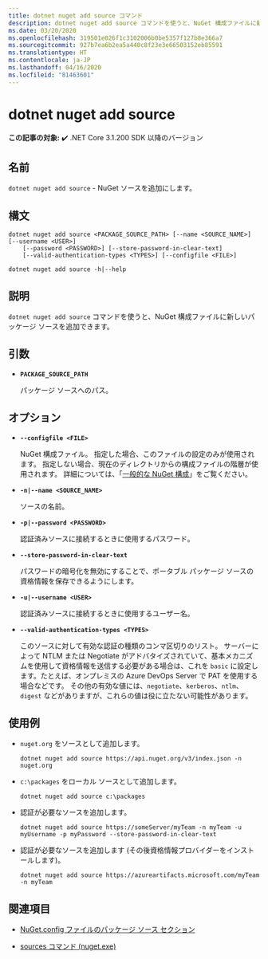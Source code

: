 ```yaml
---
title: dotnet nuget add source コマンド
description: dotnet nuget add source コマンドを使うと、NuGet 構成ファイルに新しいパッケージ ソースを追加できます。
ms.date: 03/20/2020
ms.openlocfilehash: 319501e026f1c3102006b0be5357f127b8e366a7
ms.sourcegitcommit: 927b7ea6b2ea5a440c8f23e3e66503152eb85591
ms.translationtype: HT
ms.contentlocale: ja-JP
ms.lasthandoff: 04/16/2020
ms.locfileid: "81463601"
---
```

# <a name="dotnet-nuget-add-source"></a>dotnet nuget add source

**この記事の対象:** ✔️ .NET Core 3.1.200 SDK 以降のバージョン

## <a name="name"></a>名前

`dotnet nuget add source` - NuGet ソースを追加にします。

## <a name="synopsis"></a>構文

```dotnetcli
dotnet nuget add source <PACKAGE_SOURCE_PATH> [--name <SOURCE_NAME>] [--username <USER>]
    [--password <PASSWORD>] [--store-password-in-clear-text]
    [--valid-authentication-types <TYPES>] [--configfile <FILE>]

dotnet nuget add source -h|--help
```

## <a name="description"></a>説明

`dotnet nuget add source` コマンドを使うと、NuGet 構成ファイルに新しいパッケージ ソースを追加できます。

## <a name="arguments"></a>引数

- **`PACKAGE_SOURCE_PATH`**

  パッケージ ソースへのパス。

## <a name="options"></a>オプション

- **`--configfile <FILE>`**

  NuGet 構成ファイル。 指定した場合、このファイルの設定のみが使用されます。 指定しない場合、現在のディレクトリからの構成ファイルの階層が使用されます。 詳細については、「[一般的な NuGet 構成](https://docs.microsoft.com/nuget/consume-packages/configuring-nuget-behavior)」をご覧ください。

- **`-n|--name <SOURCE_NAME>`**

  ソースの名前。

- **`-p|--password <PASSWORD>`**

  認証済みソースに接続するときに使用するパスワード。

- **`--store-password-in-clear-text`**

  パスワードの暗号化を無効にすることで、ポータブル パッケージ ソースの資格情報を保存できるようにします。

- **`-u|--username <USER>`**

  認証済みソースに接続するときに使用するユーザー名。

- **`--valid-authentication-types <TYPES>`**

  このソースに対して有効な認証の種類のコンマ区切りのリスト。 サーバーによって NTLM または Negotiate がアドバタイズされていて、基本メカニズムを使用して資格情報を送信する必要がある場合は、これを `basic` に設定します。たとえば、オンプレミスの Azure DevOps Server で PAT を使用する場合などです。 その他の有効な値には、`negotiate`、`kerberos`、`ntlm`、`digest` などがありますが、これらの値は役に立たない可能性があります。

## <a name="examples"></a>使用例

- `nuget.org` をソースとして追加します。

  ```dotnetcli
  dotnet nuget add source https://api.nuget.org/v3/index.json -n nuget.org
  ```

- `c:\packages` をローカル ソースとして追加します。

  ```dotnetcli
  dotnet nuget add source c:\packages
  ```

- 認証が必要なソースを追加します。

  ```dotnetcli
  dotnet nuget add source https://someServer/myTeam -n myTeam -u myUsername -p myPassword --store-password-in-clear-text
  ```

- 認証が必要なソースを追加します (その後資格情報プロバイダーをインストールします)。

  ```dotnetcli
  dotnet nuget add source https://azureartifacts.microsoft.com/myTeam -n myTeam
  ```

## <a name="see-also"></a>関連項目

- [NuGet.config ファイルのパッケージ ソース セクション](/nuget/reference/nuget-config-file#package-source-sections)

- [sources コマンド (nuget.exe)](/nuget/reference/cli-reference/cli-ref-sources)
